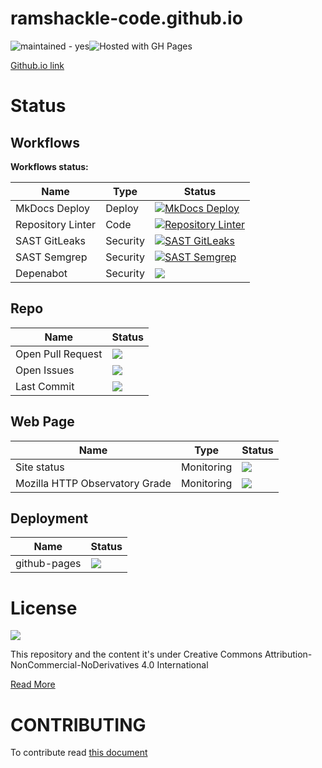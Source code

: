 # ramshackle-code.github.io

![maintained - yes](https://img.shields.io/badge/maintained-yes-blue)![Hosted with GH Pages](https://img.shields.io/badge/Hosted_with-GitHub_Pages-blue?logo=github&logoColor=white)

[Github.io link](https://ramshackle-code/ramshackel-code.github.io)

# Status

## Workflows

**Workflows status:**

|Name|Type|Status|
|--|--|--|
|MkDocs Deploy|Deploy|[![MkDocs Deploy](https://github.com/ramshackle-code/ramshackel-code.github.io/actions/workflows/deploy_gh-pages.yml/badge.svg?branch=main)](https://github.com/Isaaker/piscinadeentropia/actions/workflows/deploy_gh-pages.yml)|
|Repository Linter|Code|[![Repository Linter](https://github.com/ramshackle-code/ramshackel-code.github.io/actions/workflows/repolint.yml/badge.svg)](https://github.com/Isaaker/piscinadeentropia/actions/workflows/repolint.yml)|
|SAST GitLeaks|Security|[![SAST GitLeaks](https://github.com/ramshackle-code/ramshackel-code.github.io/actions/workflows/sast-gitleaks.yml/badge.svg)](https://github.com/Isaaker/piscinadeentropia/actions/workflows/sast-gitleaks.yml)|
|SAST Semgrep|Security|[![SAST Semgrep](https://github.com/ramshackle-code/ramshackel-code.github.io/actions/workflows/sast-semgrep.yml/badge.svg)](https://github.com/ramshackle-code/ramshackel-code.github.io/actions/workflows/sast-semgrep.yml)|
|Depenabot|Security|![](https://badgen.net/github/dependabot/isaaker/piscinadeentropia)|

## Repo

|Name|Status|
|--|--|
|Open Pull Request|![](https://badgen.net/github/open-prs/ramshackle-code/ramshackel-code.github.io)|
|Open Issues|![](https://badgen.net/github/open-issues/ramshackle-code/ramshackel-code.github.io)|
|Last Commit|![](https://img.shields.io/github/last-commit/ramshackle-code/ramshackel-code.github.io)|

## Web Page

|Name|Type|Status|
|--|--|--|
|Site status|Monitoring|![](https://img.shields.io/website?url=https%3A%2F%2Framshackel-code.github.io)|
|Mozilla HTTP Observatory Grade|Monitoring|![](https://img.shields.io/mozilla-observatory/grade/ramshackel-code.github.io?publish)|

## Deployment

|Name|Status|
|--|--|
|github-pages|![](https://img.shields.io/github/deployments/isaaker/ramshackle-code/ramshackel-code.github.io)|
# License

![](https://i.creativecommons.org/l/by-nc-nd/4.0/88x31.png)

This repository and the content it's under Creative Commons Attribution-NonCommercial-NoDerivatives 4.0 International  

[Read More](https://github.com/ramshackle-code/ramshackel-code.github.io/blob/main/LICENSE.md)

# CONTRIBUTING
To contribute read [this document](https://github.com/ramshackle-code/ramshackel-code.github.io/blob/main/CONTRIBUTING.md)
